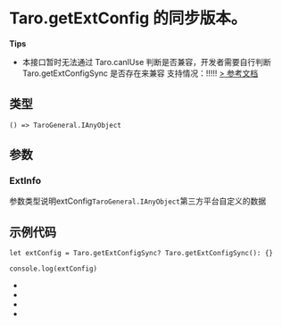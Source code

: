 # Taro.getExtConfig 的同步版本。
**Tips**

- 本接口暂时无法通过 Taro.canIUse 判断是否兼容，开发者需要自行判断 Taro.getExtConfigSync 是否存在来兼容
支持情况：!!!!!
[> 参考文档
](https://developers.weixin.qq.com/miniprogram/dev/api/ext/wx.getExtConfigSync.html)
## 类型[​](getExtConfigSync.html#类型)
```tsx
() => TaroGeneral.IAnyObject
```

## 参数[​](getExtConfigSync.html#参数)
### ExtInfo[​](getExtConfigSync.html#extinfo)
参数类型说明extConfig`TaroGeneral.IAnyObject`第三方平台自定义的数据
## 示例代码[​](getExtConfigSync.html#示例代码)
```tsx
let extConfig = Taro.getExtConfigSync? Taro.getExtConfigSync(): {}

console.log(extConfig)
```

- 
- 

- 

-
